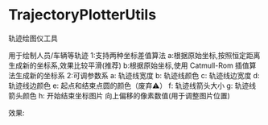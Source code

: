 # TrajectoryPlotterUtils
轨迹绘图仪工具

用于绘制人员/车辆等轨迹
1:支持两种坐标差值算法
  a:根据原始坐标,按照恒定距离生成新的坐标系,效果比较平滑(推荐)
  b:根据原始坐标,使用 Catmull-Rom 插值算法生成新的坐标系
2:可调参数系
  a: 轨迹线宽度
  b: 轨迹线颜色
  c: 轨迹线边宽度
  d: 轨迹线边颜色
  e: 起点和结束点圆的颜色（废弃⚠️）
  f: 轨迹线箭头大小
  g: 轨迹线箭头颜色
  h: 开始结束坐标图片 向上偏移的像素数值(用于调整图片位置)
  
效果:
